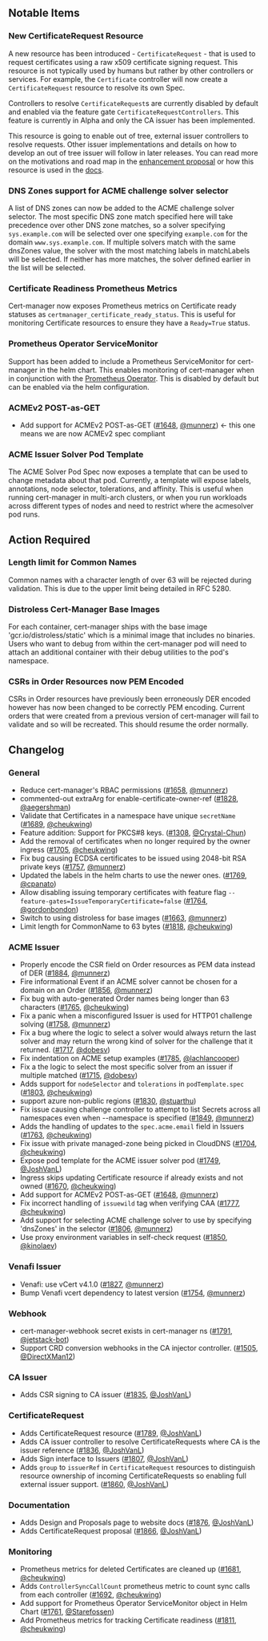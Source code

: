 ## Notable Items
### New CertificateRequest Resource
A new resource has been introduced - `CertificateRequest` - that is used to
request certificates using a raw x509 certificate signing request. This resource
is not typically used by humans but rather by other controllers or services. For
example, the `Certificate` controller will now create a `CertificateRequest`
resource to resolve its own Spec.

Controllers to resolve `CertificateRequest`s are currently disabled by default
and enabled via the feature gate `CertificateRequestControllers`. This feature
is currently in Alpha and only the CA issuer has been implemented.

This resource is going to enable out of tree, external issuer controllers to
resolve requests. Other issuer implementations and details on how to develop an
out of tree issuer will follow in later releases. You can read more on the
motivations and road map in the [enhancement
proposal](https://github.com/jetstack/cert-manager/blob/master/design/20190708.certificate-request-crd.md)
or how this resource is used in the
[docs](https://docs.cert-manager.io/en/release-0.9/reference/certificaterequests.html).


### DNS Zones support for ACME challenge solver selector
A list of DNS zones can now be added to the ACME challenge solver selector.  The
most specific DNS zone match specified here will take precedence over other DNS
zone matches, so a solver specifying `sys.example.com` will be selected over one
specifying `example.com` for the domain `www.sys.example.com`. If multiple
solvers match with the same dnsZones value, the solver with the most matching
labels in matchLabels will be selected. If neither has more matches, the solver
defined earlier in the list will be selected.

### Certificate Readiness Prometheus Metrics
Cert-manager now exposes Prometheus metrics on Certificate ready statuses as
`certmanager_certificate_ready_status`. This is useful for monitoring
Certificate resources to ensure they have a `Ready=True` status.

### Prometheus Operator ServiceMonitor
Support has been added to include a Prometheus ServiceMonitor for cert-manager
in the helm chart. This enables monitoring of cert-manager when in conjunction
with the [Prometheus Operator](https://github.com/coreos/prometheus-operator).
This is disabled by default but can be enabled via the helm configuration.

### ACMEv2 POST-as-GET

- Add support for ACMEv2 POST-as-GET ([#1648](https://github.com/jetstack/cert-manager/pull/1648), [@munnerz](https://github.com/munnerz)) <- this one means we are now ACMEv2 spec compliant

### ACME Issuer Solver Pod Template
The ACME Solver Pod Spec now exposes a template that can be used to change
metadata about that pod. Currently, a template will expose labels, annotations,
node selector, tolerations, and affinity. This is useful when running
cert-manager in multi-arch clusters, or when you run workloads across different
types of nodes and need to restrict where the acmesolver pod runs.

## Action Required
### Length limit for Common Names
Common names with a character length of over 63 will be rejected during
validation. This is due to the upper limit being detailed in RFC 5280.

### Distroless Cert-Manager Base Images
For each container, cert-manager ships with the base image
'gcr.io/distroless/static' which is a minimal image that includes no binaries.
Users who want to debug from within the cert-manager pod will need to attach an
additional container with their debug utilities to the pod's namespace.

### CSRs in Order Resources now PEM Encoded
CSRs in Order resources have previously been erroneously DER encoded however has
now been changed to be correctly PEM encoding. Current orders that were created
from a previous version of cert-manager will fail to validate and so will be
recreated. This should resume the order normally.

## Changelog
### General
- Reduce cert-manager's RBAC permissions ([#1658](https://github.com/jetstack/cert-manager/pull/1658), [@munnerz](https://github.com/munnerz))
- commented-out extraArg for enable-certificate-owner-ref ([#1828](https://github.com/jetstack/cert-manager/pull/1828), [@aegershman](https://github.com/aegershman))
- Validate that Certificates in a namespace have unique `secretName` ([#1689](https://github.com/jetstack/cert-manager/pull/1689), [@cheukwing](https://github.com/cheukwing))
- Feature addition: Support for PKCS&#35;8 keys. ([#1308](https://github.com/jetstack/cert-manager/pull/1308), [@Crystal-Chun](https://github.com/Crystal-Chun))
- Add the removal of certificates when no longer required by the owner ingress ([#1705](https://github.com/jetstack/cert-manager/pull/1705), [@cheukwing](https://github.com/cheukwing))
- Fix bug causing ECDSA certificates to be issued using 2048-bit RSA private keys ([#1757](https://github.com/jetstack/cert-manager/pull/1757), [@munnerz](https://github.com/munnerz))
- Updated the labels in the helm charts to use the newer ones. ([#1769](https://github.com/jetstack/cert-manager/pull/1769), [@cpanato](https://github.com/cpanato))
- Allow disabling issuing temporary certificates with feature flag `--feature-gates=IssueTemporaryCertificate=false` ([#1764](https://github.com/jetstack/cert-manager/pull/1764), [@gordonbondon](https://github.com/gordonbondon))
- Switch to using distroless for base images ([#1663](https://github.com/jetstack/cert-manager/pull/1663), [@munnerz](https://github.com/munnerz))
- Limit length for CommonName to 63 bytes ([#1818](https://github.com/jetstack/cert-manager/pull/1818), [@cheukwing](https://github.com/cheukwing))
### ACME Issuer
- Properly encode the CSR field on Order resources as PEM data instead of DER ([#1884](https://github.com/jetstack/cert-manager/pull/1884), [@munnerz](https://github.com/munnerz))
- Fire informational Event if an ACME solver cannot be chosen for a domain on an Order ([#1856](https://github.com/jetstack/cert-manager/pull/1856), [@munnerz](https://github.com/munnerz))
- Fix bug with auto-generated Order names being longer than 63 characters ([#1765](https://github.com/jetstack/cert-manager/pull/1765), [@cheukwing](https://github.com/cheukwing))
- Fix a panic when a misconfigured Issuer is used for HTTP01 challenge solving ([#1758](https://github.com/jetstack/cert-manager/pull/1758), [@munnerz](https://github.com/munnerz))
- Fix a bug where the logic to select a solver would always return the last solver and may return the wrong kind of solver for the challenge that it returned. ([#1717](https://github.com/jetstack/cert-manager/pull/1717), [@dobesv](https://github.com/dobesv))
- Fix indentation on ACME setup examples ([#1785](https://github.com/jetstack/cert-manager/pull/1785), [@lachlancooper](https://github.com/lachlancooper))
- Fix a the logic to select the most specific solver from an issuer if multiple matched ([#1715](https://github.com/jetstack/cert-manager/pull/1715), [@dobesv](https://github.com/dobesv))
- Adds support for `nodeSelector` and `tolerations` in `podTemplate.spec` ([#1803](https://github.com/jetstack/cert-manager/pull/1803), [@cheukwing](https://github.com/cheukwing))
- support azure non-public regions ([#1830](https://github.com/jetstack/cert-manager/pull/1830), [@stuarthu](https://github.com/stuarthu))
- Fix issue causing challenge controller to attempt to list Secrets across all namespaces even when --namespace is specified ([#1849](https://github.com/jetstack/cert-manager/pull/1849), [@munnerz](https://github.com/munnerz))
- Adds the handling of updates to the `spec.acme.email` field in Issuers ([#1763](https://github.com/jetstack/cert-manager/pull/1763), [@cheukwing](https://github.com/cheukwing))
- Fix issue with private managed-zone being picked in CloudDNS ([#1704](https://github.com/jetstack/cert-manager/pull/1704), [@cheukwing](https://github.com/cheukwing))
- Expose pod template for the ACME issuer solver pod ([#1749](https://github.com/jetstack/cert-manager/pull/1749), [@JoshVanL](https://github.com/JoshVanL))
- Ingress skips updating Certificate resource if already exists and not owned ([#1670](https://github.com/jetstack/cert-manager/pull/1670), [@cheukwing](https://github.com/cheukwing))
- Add support for ACMEv2 POST-as-GET ([#1648](https://github.com/jetstack/cert-manager/pull/1648), [@munnerz](https://github.com/munnerz))
- Fix incorrect handling of `issuewild` tag when verifying CAA ([#1777](https://github.com/jetstack/cert-manager/pull/1777), [@cheukwing](https://github.com/cheukwing))
- Add support for selecting ACME challenge solver to use by specifying 'dnsZones' in the selector ([#1806](https://github.com/jetstack/cert-manager/pull/1806), [@munnerz](https://github.com/munnerz))
- Use proxy environment variables in self-check request ([#1850](https://github.com/jetstack/cert-manager/pull/1850), [@kinolaev](https://github.com/kinolaev))
### Venafi Issuer
- Venafi: use vCert v4.1.0 ([#1827](https://github.com/jetstack/cert-manager/pull/1827), [@munnerz](https://github.com/munnerz))
- Bump Venafi vcert dependency to latest version ([#1754](https://github.com/jetstack/cert-manager/pull/1754), [@munnerz](https://github.com/munnerz))
### Webhook
- cert-manager-webhook secret exists in cert-manager ns ([#1791](https://github.com/jetstack/cert-manager/pull/1791), [@jetstack-bot](https://github.com/jetstack-bot))
- Support CRD conversion webhooks in the CA injector controller. ([#1505](https://github.com/jetstack/cert-manager/pull/1505), [@DirectXMan12](https://github.com/DirectXMan12))
### CA Issuer
- Adds CSR signing to CA issuer ([#1835](https://github.com/jetstack/cert-manager/pull/1835), [@JoshVanL](https://github.com/JoshVanL))
### CertificateRequest
- Adds CertificateRequest resource ([#1789](https://github.com/jetstack/cert-manager/pull/1789), [@JoshVanL](https://github.com/JoshVanL))
- Adds CA issuer controller to resolve CertificateRequests where CA is the issuer reference ([#1836](https://github.com/jetstack/cert-manager/pull/1836), [@JoshVanL](https://github.com/JoshVanL))
- Adds Sign interface to Issuers ([#1807](https://github.com/jetstack/cert-manager/pull/1807), [@JoshVanL](https://github.com/JoshVanL))
- Adds `group` to `issuerRef` in `CertificateRequest` resources to distinguish resource ownership of incoming CertificateRequests so enabling full external issuer support.  ([#1860](https://github.com/jetstack/cert-manager/pull/1860), [@JoshVanL](https://github.com/JoshVanL))
### Documentation
- Adds Design and Proposals page to website docs ([#1876](https://github.com/jetstack/cert-manager/pull/1876), [@JoshVanL](https://github.com/JoshVanL))
- Adds CertificateRequest proposal ([#1866](https://github.com/jetstack/cert-manager/pull/1866), [@JoshVanL](https://github.com/JoshVanL))
### Monitoring
- Prometheus metrics for deleted Certificates are cleaned up ([#1681](https://github.com/jetstack/cert-manager/pull/1681), [@cheukwing](https://github.com/cheukwing))
- Adds `ControllerSyncCallCount` prometheus metric to count sync calls from each controller ([#1692](https://github.com/jetstack/cert-manager/pull/1692), [@cheukwing](https://github.com/cheukwing))
- Add support for Prometheus Operator ServiceMonitor object in Helm Chart ([#1761](https://github.com/jetstack/cert-manager/pull/1761), [@Starefossen](https://github.com/Starefossen))
- Add Prometheus metrics for tracking Certificate readiness ([#1811](https://github.com/jetstack/cert-manager/pull/1811), [@cheukwing](https://github.com/cheukwing))
